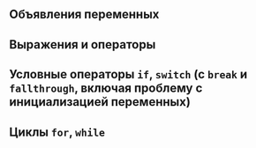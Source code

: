 ## Объявления переменных

## Выражения и операторы

## Условные операторы `if`, `switch` (с `break` и `fallthrough`, включая проблему с инициализацией переменных)

## Циклы `for`, `while`
